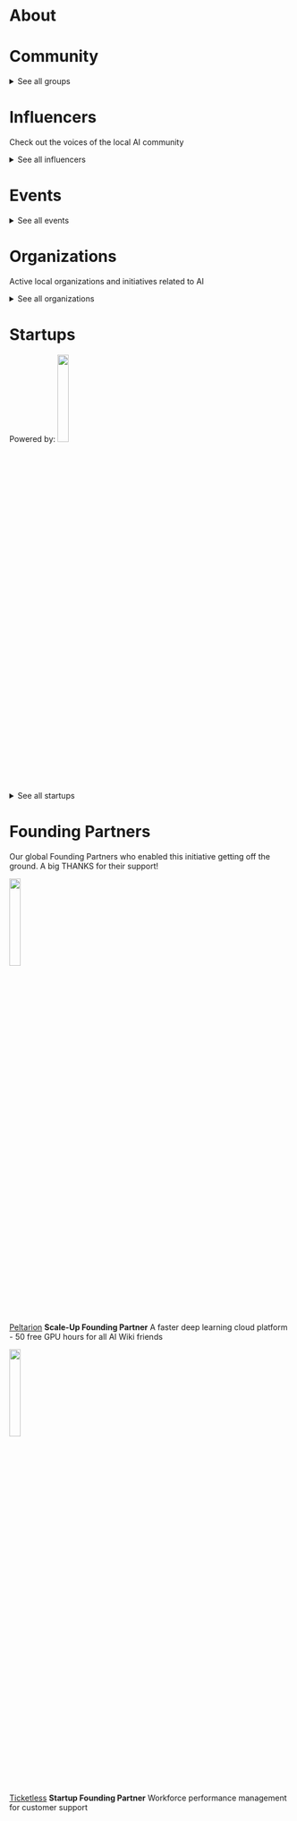 




<div class=CityPageSpecific>

<div class=status>

</div>

# About

<!-- ADMINS SHOULD WRITE OVERVIEW FOR CITIES IN <div class=overview> SECTION OF ABOUT

    First line of overview should have information of ambassador for specific city. 
    You can find  format HERE:

    <strong>CONTACT: [Ambassador name](Link to ambassador profile(MUST HAVE http OR https)) </strong>

    You can copy this and change ambassador name and link accordingly!
 -->

<div class=overview>

</div>

<div class=status>

</div>

</div>

# Community
<div class=groups>
<div class=column id=0>

</div>
<div class=column id=1>

</div>
<div class=column id=2>

</div>

</div>

<div class=groups id="list">
<details>
<summary class="sum">See all groups</summary>



<div class=column id=0>

</div>
<div class=column id=1>

</div>
<div class=column id=2>

</div>
</details>

</div>

# Influencers
Check out the voices of the local AI community
<div class=influencers>
<div class=column id=0>

</div>
<div class=column id=1>

</div>
<div class=column id=2>

</div>
</div>

<div class=influencers id="list">
<details>
<summary class="sum">See all influencers</summary>



<div class=column id=0>

</div>
<div class=column id=1>

</div>
<div class=column id=2>

</div>
</details>


</div>


# Events
<div class=events>
<div class=column id=0>

</div>
<div class=column id=1>

</div>
<div class=column id=2>

</div>
</div>

<div class=events id="list">
<details>
<summary class="sum">See all events</summary>



<div class=column id=0>

</div>
<div class=column id=1>

</div>
<div class=column id=2>

</div>
</details>
</div>


<!-- WHEN ADDING NEW ORGANIZATIONS PLEASE FOLLOW THIS SCHEMA
#### Organization_Name
Organization_Category
**Organizer:** Name_Of_Organization_Leader
Link_To_Organization's_Website_or_Page
**Description:** Organization's_Description
NOT FOLLOWING THIS SCHEMA WILL RESULT IN INACCURACY IN DATABASE SO BE CAREFUL!
EVERY CHARACTER LIKE # AND * ARE VITAL, SO WE ADVISE YOU TO COPY THE SCHEMA AND JUST FILL IN THE DATA IN POSITION
BETWEEN EVERY ORGANIZATION SCHEMA SHOULD BE BLANK LINE -->

# Organizations
Active local organizations and initiatives related to AI
<div class=organizations>
<div class=column id=0>

</div>
<div class=column id=1>

</div>
<div class=column id=2>

</div>
</div>

<div class=organizations id="list">
<details>
<summary class="sum">See all organizations</summary>



<div class=column id=0>

</div>
<div class=column id=1>

</div>
<div class=column id=2>

</div>
</details>


</div>


# Startups

<div class=logoCB>
Powered by: <a href="https://crunchbase.com/"><img src="/images/Crunchbase_logo_crop.png" style="width:20%;"/></a>
</div>
<div class=startups>
<div class=column id=0>

</div>
<div class=column id=1>

</div>
<div class=column id=2>

</div>

</div>

<div class=startups id="list">
<details>
<summary class="sum">See all startups</summary>

<div class=column id=0>

</div>
<div class=column id=1>

</div>
<div class=column id=2>

</div>
</details>

</div>


# Founding Partners

Our global Founding Partners who enabled this initiative getting off the ground. A big THANKS for their support!
<div class=partners>
<div class=column id=0>
<img src="/images/peltarion_logotype_horizontal_red.png" style="width:20%">

[Peltarion](https://peltarion.com/signup/)
<strong>Scale-Up Founding Partner</strong>
A faster deep learning cloud platform - 50 free GPU hours for all AI Wiki friends
</div>

<div class=column id=1>

<img src="/images/Ticketless_logo.png" style="width:20%">

[Ticketless](https://ticketless.ai/)
<strong>Startup Founding Partner</strong>
Workforce performance management for customer support
</div>

</div>
